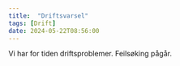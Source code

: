 ```yaml
---
title:  "Driftsvarsel"
tags: [Drift]
date: 2024-05-22T08:56:00
---
```

 Vi har for tiden driftsproblemer. Feilsøking pågår.
 
